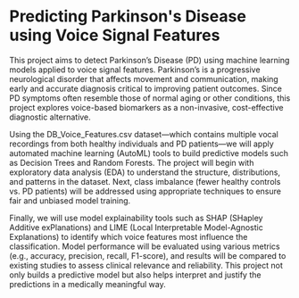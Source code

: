 # Predicting Parkinson's Disease using Voice Signal Features

This project aims to detect Parkinson’s Disease (PD) using machine learning models applied to voice signal features. Parkinson’s is a progressive neurological disorder that affects movement and communication, making early and accurate diagnosis critical to improving patient outcomes. Since PD symptoms often resemble those of normal aging or other conditions, this project explores voice-based biomarkers as a non-invasive, cost-effective diagnostic alternative.

Using the DB_Voice_Features.csv dataset—which contains multiple vocal recordings from both healthy individuals and PD patients—we will apply automated machine learning (AutoML) tools to build predictive models such as Decision Trees and Random Forests. The project will begin with exploratory data analysis (EDA) to understand the structure, distributions, and patterns in the dataset. Next, class imbalance (fewer healthy controls vs. PD patients) will be addressed using appropriate techniques to ensure fair and unbiased model training.

Finally, we will use model explainability tools such as SHAP (SHapley Additive exPlanations) and LIME (Local Interpretable Model-Agnostic Explanations) to identify which voice features most influence the classification. Model performance will be evaluated using various metrics (e.g., accuracy, precision, recall, F1-score), and results will be compared to existing studies to assess clinical relevance and reliability. This project not only builds a predictive model but also helps interpret and justify the predictions in a medically meaningful way.
